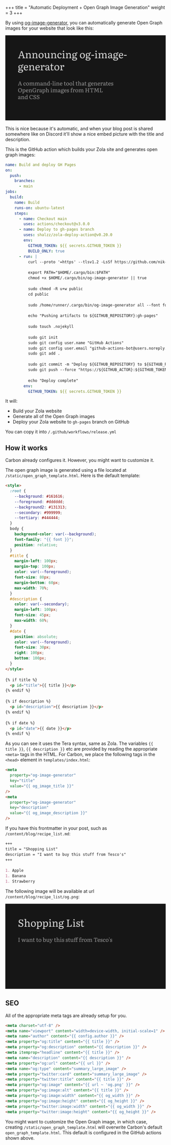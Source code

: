 +++
title = "Automatic Deployment + Open Graph Image Generation"
weight = 3
+++

By using [og-image-generator](https://github.com/nik-rev/og-image-generator), you can automatically generate Open Graph images for your website that look like this:

![open graph preview](/features/open_graph_preview.png)

This is nice because it's automatic, and when your blog post is shared somewhere like on Discord it'll show a nice embed picture with the title and description.

This is the GitHub action which builds your Zola site and generates open graph images:

```yaml
name: Build and deploy GH Pages
on:
  push:
    branches:
      - main
jobs:
  build:
    name: Build
    runs-on: ubuntu-latest
    steps:
      - name: Checkout main
        uses: actions/checkout@v3.0.0
      - name: Deploy to gh-pages branch
        uses: shalzz/zola-deploy-action@v0.20.0
        env:
          GITHUB_TOKEN: ${{ secrets.GITHUB_TOKEN }}
          BUILD_ONLY: true
      - run: |
          curl --proto '=https' --tlsv1.2 -LsSf https://github.com/nik-rev/og-image-generator/releases/download/v0.2.0/og-image-generator-installer.sh | sh

          export PATH="$HOME/.cargo/bin:$PATH"
          chmod +x $HOME/.cargo/bin/og-image-generator || true

          sudo chmod -R u+w public
          cd public

          sudo /home/runner/.cargo/bin/og-image-generator all --font fonts/Literata/Literata.ttf open_graph_template.html .

          echo "Pushing artifacts to ${GITHUB_REPOSITORY}:gh-pages"

          sudo touch .nojekyll

          sudo git init
          sudo git config user.name "GitHub Actions"
          sudo git config user.email "github-actions-bot@users.noreply.github.com"
          sudo git add .

          sudo git commit -m "Deploy ${GITHUB_REPOSITORY} to ${GITHUB_REPOSITORY}:gh-pages"
          sudo git push --force "https://${GITHUB_ACTOR}:${GITHUB_TOKEN}@github.com/${GITHUB_REPOSITORY}" master:gh-pages

          echo "Deploy complete"
        env:
          GITHUB_TOKEN: ${{ secrets.GITHUB_TOKEN }}
```

It will:
- Build your Zola website
- Generate all of the Open Graph images
- Deploy your Zola website to `gh-pages` branch on GitHub

You can copy it into `/.github/workflows/release.yml`

## How it works

Carbon already configures it.
However, you might want to customize it.

The open graph image is generated using a file located at `/static/open_graph_template.html`. Here is the default template:

```html
<style>
  :root {
    --background: #161616;
    --foreground: #dddddd;
    --background2: #131313;
    --secondary: #999999;
    --tertiary: #444444;
  }
  body {
    background-color: var(--background);
    font-family: "{{ font }}";
    position: relative;
  }
  #title {
    margin-left: 100px;
    margin-top: 100px;
    color: var(--foreground);
    font-size: 80px;
    margin-bottom: 60px;
    max-width: 70%;
  }
  #description {
    color: var(--secondary);
    margin-left: 100px;
    font-size: 45px;
    max-width: 60%;
  }
  #date {
    position: absolute;
    color: var(--foreground);
    font-size: 30px;
    right: 100px;
    bottom: 100px;
  }
</style>

{% if title %}
  <p id="title">{{ title }}</p>
{% endif %}

{% if description %}
  <p id="description">{{ description }}</p>
{% endif %}

{% if date %}
  <p id="date">{{ date }}</p>
{% endif %}
```

As you can see it uses the Tera syntax, same as Zola.
The variables `{{ title }}`, `{{ description }}` etc are provided by reading the appropriate `<meta>` tags in the HTML.
For Carbon, we place the following tags in the `<head>` element in `templates/index.html`:

```html
<meta
  property="og-image-generator"
  key="title"
  value="{{ og_image_title }}"
/>
<meta
  property="og-image-generator"
  key="description"
  value="{{ og_image_description }}"
/>
```

If you have this frontmatter in your post, such as `/content/blog/recipe_list.md`:

````md
+++
title = "Shopping List"
description = "I want to buy this stuff from Tesco's"
+++

1. Apple
1. Banana
1. Strawberry
````

The following image will be available at url `/content/blog/recipe_list/og.png`:

![recipes preview](/features/recipes.png)

## SEO

All of the appropriate meta tags are already setup for you.

```html
<meta charset="utf-8" />
<meta name="viewport" content="width=device-width, initial-scale=1" />
<meta name="author" content="{{ config.author }}" />
<meta property="og:title" content="{{ title }}" />
<meta property="og:description" content="{{ description }}" />
<meta itemprop="headline" content="{{ title }}" />
<meta name="description" content="{{ description }}" />
<meta property="og:url" content="{{ url }}" />
<meta name="og:type" content="summary_large_image" />
<meta property="twitter:card" content="summary_large_image" />
<meta property="twitter:title" content="{{ title }}" />
<meta property="og:image" content="{{ url ~ 'og.png' }}" />
<meta property="og:image:alt" content="{{ title }}" />
<meta property="og:image:width" content="{{ og_width }}" />
<meta property="og:image:height" content="{{ og_height }}" />
<meta property="twitter:image:width" content="{{ og_width }}" />
<meta property="twitter:image:height" content="{{ og_height }}" />
```

You might want to customize the Open Graph image, in which case, creating `/static/open_graph_template.html` will overwrite Carbon's default `open_graph_template.html`. This default is configured in the GitHub actions shown above.
